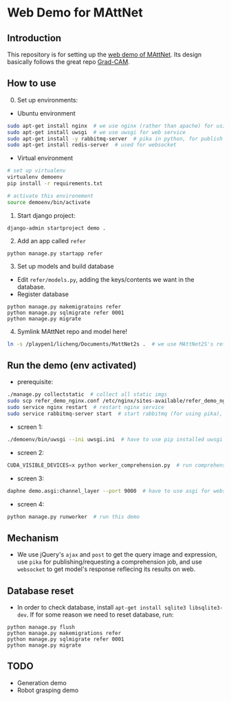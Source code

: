 # Web Demo for MAttNet

## Introduction
This repository is for setting up the [web demo of MAttNet](http://vision2.cs.unc.edu/refer/).
Its design basically follows the great repo [Grad-CAM](https://github.com/Cloud-CV/Grad-CAM/).

## How to use
0) Set up environments: 
- Ubuntu environment
```bash
sudo apt-get install nginx  # we use nginx (rather than apache) for using websocket
sudo apt-get install uwsgi  # we use uwsgi for web service
sudo apt-get install -y rabbitmq-server  # pika in python, for publish and request
sudo apt-get install redis-server  # used for websocket
```
- Virtual environment
```bash
# set up virtualenv
virtualenv demoenv
pip install -r requirements.txt
```
```bash
# activate this environement
source demoenv/bin/activate
```
1) Start django project:
```
django-admin startproject demo .
```
2) Add an app called `refer`
```
python manage.py startapp refer
```
3) Set up models and build database
- Edit `refer/models.py`, adding the keys/contents we want in the database.
- Register database
```
python manage.py makemigratoins refer
python manage.py sqlmigrate refer 0001
python manage.py migrate
```
4) Symlink MAttNet repo and model here!
```bash
ln -s /playpen1/licheng/Documents/MattNet2s .  # we use MAttNet2S's refcoco+genome model
```

## Run the demo (env activated)
- prerequisite:
```bash
./manage.py collectstatic  # collect all static imgs
sudo scp refer_demo_nginx.conf /etc/nginx/sites-available/refer_demo_nginx.conf  # symlink nginx setting, symlink to sites-enabled
sudo service nginx restart  # restart nginx service
sudo service rabbitmq-server start  # start rabbitmq (for using pika), everytime after server rebooting
```
- screen 1:
```bash
./demoenv/bin/uwsgi --ini uwsgi.ini  # have to use pip installed uwsgi somehow...
```
- screen 2:
```python
CUDA_VISIBLE_DEVICES=x python worker_comprehension.py  # run comprehension callback, waiting for request from refer/sender
```
- screen 3:
```bash
daphne demo.asgi:channel_layer --port 9000  # have to use asgi for websocket
```
- screen 4:
```python
python manage.py runworker  # run this demo
```

## Mechanism
- We use jQuery's `ajax` and `post` to get the query image and expression, use `pika` for publishing/requesting a comprehension job, and use `websocket` to get model's response reflecing its results on web.

## Database reset
- In order to check database, install ``apt-get install sqlite3 libsqlite3-dev``. If for some reason we need to reset database, run:
```
python manage.py flush
python manage.py makemigrations refer
python manage.py sqlmigrate refer 0001
python manage.py migrate
```

## TODO
- Generation demo
- Robot grasping demo
